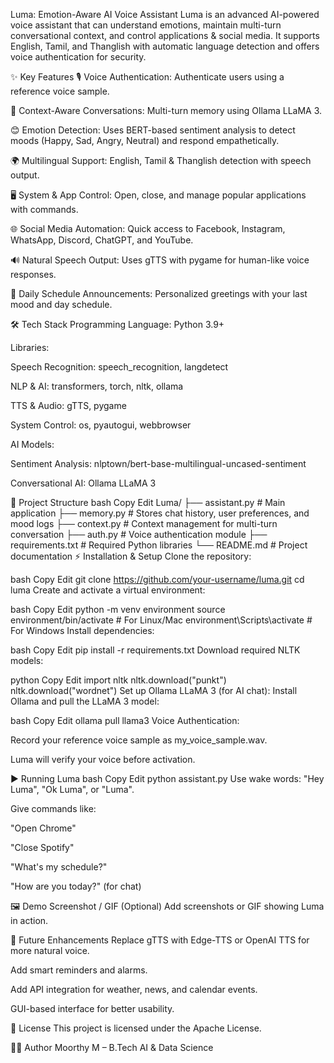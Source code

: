 Luma: Emotion-Aware AI Voice Assistant
Luma is an advanced AI-powered voice assistant that can understand emotions, maintain multi-turn conversational context, and control applications & social media. It supports English, Tamil, and Thanglish with automatic language detection and offers voice authentication for security.

✨ Key Features
🎙️ Voice Authentication: Authenticate users using a reference voice sample.

🧠 Context-Aware Conversations: Multi-turn memory using Ollama LLaMA 3.

😊 Emotion Detection: Uses BERT-based sentiment analysis to detect moods (Happy, Sad, Angry, Neutral) and respond empathetically.

🌍 Multilingual Support: English, Tamil & Thanglish detection with speech output.

🖥️ System & App Control: Open, close, and manage popular applications with commands.

🌐 Social Media Automation: Quick access to Facebook, Instagram, WhatsApp, Discord, ChatGPT, and YouTube.

🔊 Natural Speech Output: Uses gTTS with pygame for human-like voice responses.

📅 Daily Schedule Announcements: Personalized greetings with your last mood and day schedule.

🛠️ Tech Stack
Programming Language: Python 3.9+

Libraries:

Speech Recognition: speech_recognition, langdetect

NLP & AI: transformers, torch, nltk, ollama

TTS & Audio: gTTS, pygame

System Control: os, pyautogui, webbrowser

AI Models:

Sentiment Analysis: nlptown/bert-base-multilingual-uncased-sentiment

Conversational AI: Ollama LLaMA 3

📂 Project Structure
bash
Copy
Edit
Luma/
├── assistant.py          # Main application
├── memory.py             # Stores chat history, user preferences, and mood logs
├── context.py            # Context management for multi-turn conversation
├── auth.py               # Voice authentication module
├── requirements.txt      # Required Python libraries
└── README.md             # Project documentation
⚡ Installation & Setup
Clone the repository:

bash
Copy
Edit
git clone https://github.com/your-username/luma.git
cd luma
Create and activate a virtual environment:

bash
Copy
Edit
python -m venv environment
source environment/bin/activate   # For Linux/Mac
environment\Scripts\activate      # For Windows
Install dependencies:

bash
Copy
Edit
pip install -r requirements.txt
Download required NLTK models:

python
Copy
Edit
import nltk
nltk.download("punkt")
nltk.download("wordnet")
Set up Ollama LLaMA 3 (for AI chat):
Install Ollama and pull the LLaMA 3 model:

bash
Copy
Edit
ollama pull llama3
Voice Authentication:

Record your reference voice sample as my_voice_sample.wav.

Luma will verify your voice before activation.

▶️ Running Luma
bash
Copy
Edit
python assistant.py
Use wake words: "Hey Luma", "Ok Luma", or "Luma".

Give commands like:

"Open Chrome"

"Close Spotify"

"What's my schedule?"

"How are you today?" (for chat)

🖼️ Demo Screenshot / GIF (Optional)
Add screenshots or GIF showing Luma in action.

🚀 Future Enhancements
Replace gTTS with Edge-TTS or OpenAI TTS for more natural voice.

Add smart reminders and alarms.

Add API integration for weather, news, and calendar events.

GUI-based interface for better usability.

📜 License
This project is licensed under the Apache License.

👨‍💻 Author
Moorthy M – B.Tech AI & Data Science


